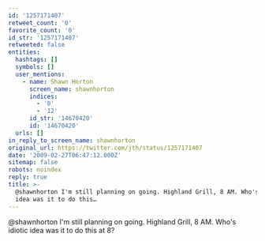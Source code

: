 ```yaml
---
id: '1257171407'
retweet_count: '0'
favorite_count: '0'
id_str: '1257171407'
retweeted: false
entities:
  hashtags: []
  symbols: []
  user_mentions:
    - name: Shawn Horton
      screen_name: shawnhorton
      indices:
        - '0'
        - '12'
      id_str: '14670420'
      id: '14670420'
  urls: []
in_reply_to_screen_name: shawnhorton
original_url: https://twitter.com/jth/status/1257171407
date: '2009-02-27T06:47:12.000Z'
sitemap: false
robots: noindex
reply: true
title: >-
  @shawnhorton I'm still planning on going. Highland Grill, 8 AM. Who's idiotic
  idea was it to do this…
---
```


@shawnhorton I'm still planning on going. Highland Grill, 8 AM. Who's idiotic idea was it to do this at 8?